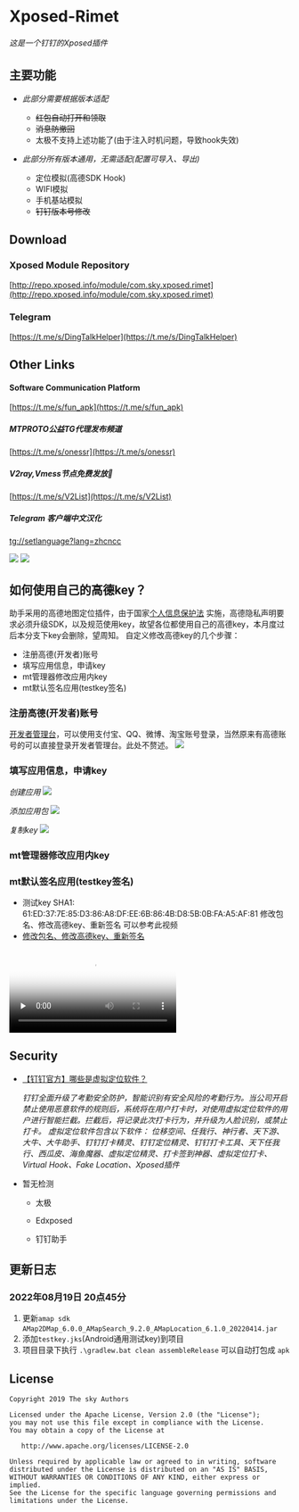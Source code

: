# Xposed-Rimet

###### 这是一个钉钉的Xposed插件

## 主要功能
+ *此部分需要根据版本适配*
    + ~~红包自动打开和领取~~
    + ~~消息防撤回~~
    + 太极不支持上述功能了(由于注入时机问题，导致hook失效)
    
+ *此部分所有版本通用，无需适配(配置可导入、导出)*
    + 定位模拟(高德SDK Hook)
    + WIFI模拟
    + 手机基站模拟
    + ~~钉钉版本号修改~~



## Download
### Xposed Module Repository
[http://repo.xposed.info/module/com.sky.xposed.rimet](http://repo.xposed.info/module/com.sky.xposed.rimet)

### Telegram
[https://t.me/s/DingTalkHelper](https://t.me/s/DingTalkHelper)


## Other Links
#### Software Communication Platform
[https://t.me/s/fun_apk](https://t.me/s/fun_apk)

##### MTPROTO公益TG代理发布频道
[https://t.me/s/onessr](https://t.me/s/onessr)

##### V2ray,Vmess节点免费发放🚀
[https://t.me/s/V2List](https://t.me/s/V2List)

##### Telegram 客户端中文汉化
[tg://setlanguage?lang=zhcncc](tg://setlanguage?lang=zhcncc)

![](./screenshot/device-2020-03-25-210922.jpg)
![](./screenshot/device-2020-03-25-211336.jpg)



## 如何使用自己的高德key？

   助手采用的高德地图定位插件，由于国家[个人信息保护法](https://lbs.amap.com/pages/privacy/) 实施，高德隐私声明要求必须升级SDK，以及规范使用key，故望各位都使用自己的高德key，本月度过后本分支下key会删除，望周知。
自定义修改高德key的几个步骤：
- 注册高德(开发者)账号
- 填写应用信息，申请key
- mt管理器修改应用内key
- mt默认签名应用(testkey签名)

### 注册高德(开发者)账号
[开发者管理台](https://lbs.amap.com/?ref=https://console.amap.com)，可以使用支付宝、QQ、微博、淘宝账号登录，当然原来有高德账号的可以直接登录开发者管理台。此处不赘述。
![](./screenshot/regamap.png)

### 填写应用信息，申请key
 *创建应用*
![](./screenshot/addapp1.png)

 *添加应用包*
![](./screenshot/addapp2.png)

 *复制key*
![](./screenshot/addapp2.png)

### mt管理器修改应用内key
### mt默认签名应用(testkey签名)
- 测试key SHA1: 61:ED:37:7E:85:D3:86:A8:DF:EE:6B:86:4B:D8:5B:0B:FA:A5:AF:81
修改包名、修改高德key、重新签名 可以参考此视频
- [修改包名、修改高德key、重新签名](./screenshot/mt.mp4)

<video id="video" controls="" preload="none" poster="作者(图片地址)">
<source id="mp4" src="./screenshot/mt.mp4" type="video/mp4">
</video>


## Security

+ [【钉钉官方】哪些是虚拟定位软件？](https://csmobile.alipay.com/detailSolution.htm?knowledgeType=1&scene=dd_kq&questionId=201602254880)

  *钉钉全面升级了考勤安全防护，智能识别有安全风险的考勤行为。当公司开启禁止使用恶意软件的规则后，系统将在用户打卡时，对使用虚拟定位软件的用户进行智能拦截。拦截后，将记录此次打卡行为，并升级为人脸识别，或禁止打卡。*
  *虚拟定位软件包含以下软件：*
  *位移空间、任我行、神行者、天下游、大牛、大牛助手、钉钉打卡精灵、钉钉定位精灵、钉钉打卡工具、天下任我行、西瓜皮、海鱼魔器、虚拟定位精灵、打卡签到神器、虚拟定位打卡、Virtual Hook、Fake Location、Xposed插件*

+ 暂无检测

  + 太极

  + Edxposed

  + 钉钉助手

## 更新日志

### 2022年08月19日 20点45分

1. 更新`amap sdk` `AMap2DMap_6.0.0_AMapSearch_9.2.0_AMapLocation_6.1.0_20220414.jar`
2. 添加`testkey.jks`(Android通用测试key)到项目
3. 项目目录下执行 `.\gradlew.bat clean assembleRelease` 可以自动打包成 `apk`

    

## License

    Copyright 2019 The sky Authors
    
    Licensed under the Apache License, Version 2.0 (the "License");
    you may not use this file except in compliance with the License.
    You may obtain a copy of the License at
    
       http://www.apache.org/licenses/LICENSE-2.0
    
    Unless required by applicable law or agreed to in writing, software
    distributed under the License is distributed on an "AS IS" BASIS,
    WITHOUT WARRANTIES OR CONDITIONS OF ANY KIND, either express or implied.
    See the License for the specific language governing permissions and
    limitations under the License.

## 
